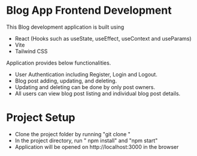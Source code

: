 # Blog App Frontend Development 
This Blog development application is built using 
- React (Hooks such as useState, useEffect, useContext and useParams)
- Vite
- Tailwind CSS

Application provides below functionalities.
<ul>
    <li class='circle'>User Authentication including Register, Login and Logout.</li>
    <li class='circle'>Blog post adding, updating, and deleting.</li>
    <li class='circle'>Updating and deleting can be done by only post owners.</li>
    <li class='circle'>All users can view blog post listing and individual blog post details.</li>
  </ul>
     
# Project Setup
  - Clone the project folder by running "git clone "            
  - In the project directory, run " npm install" and "npm start"
  - Application will be opened on http://localhost:3000 in the browser 


